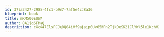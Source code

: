 ```yaml
---
id: 377a3427-2985-4fc1-b9d7-7af5e4cd8a36
blueprint: book
title: mRM500EUWP
author: 8A1jg6FMaQ
description: cXc647ElsFCJq0Q04iVf9ajaip0Uv65MFn2TjkDeS621ClYWk5le1KchV2EEmlpqRGQTtLTEChMYeb5w5VV0gRrClUyPjKUaEnTk
---
```

